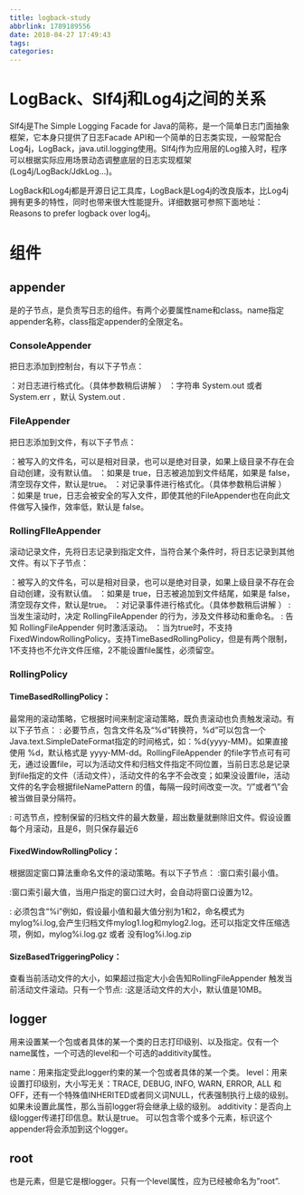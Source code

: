 ```yaml
---
title: logback-study
abbrlink: 1789189556
date: 2018-04-27 17:49:43
tags:
categories:
---
```

# LogBack、Slf4j和Log4j之间的关系
Slf4j是The Simple Logging Facade for Java的简称，是一个简单日志门面抽象框架，它本身只提供了日志Facade API和一个简单的日志类实现，一般常配合Log4j，LogBack，java.util.logging使用。Slf4j作为应用层的Log接入时，程序可以根据实际应用场景动态调整底层的日志实现框架(Log4j/LogBack/JdkLog…)。

LogBack和Log4j都是开源日记工具库，LogBack是Log4j的改良版本，比Log4j拥有更多的特性，同时也带来很大性能提升。详细数据可参照下面地址：Reasons to prefer logback over log4j。

# 组件

## appender

<appender>是<configuration>的子节点，是负责写日志的组件。<appender>有两个必要属性name和class。name指定appender名称，class指定appender的全限定名。

### ConsoleAppender
把日志添加到控制台，有以下子节点：

<encoder>：对日志进行格式化。（具体参数稍后讲解 ）
<target>：字符串 System.out 或者 System.err ，默认 System.out .

### FileAppender
把日志添加到文件，有以下子节点：

<file>：被写入的文件名，可以是相对目录，也可以是绝对目录，如果上级目录不存在会自动创建，没有默认值。
<append>：如果是 true，日志被追加到文件结尾，如果是 false，清空现存文件，默认是true。
<encoder>：对记录事件进行格式化。（具体参数稍后讲解 ）
<prudent>：如果是 true，日志会被安全的写入文件，即使其他的FileAppender也在向此文件做写入操作，效率低，默认是 false。

### RollingFIleAppender
滚动记录文件，先将日志记录到指定文件，当符合某个条件时，将日志记录到其他文件。有以下子节点：

<file>：被写入的文件名，可以是相对目录，也可以是绝对目录，如果上级目录不存在会自动创建，没有默认值。
<append>：如果是 true，日志被追加到文件结尾，如果是 false，清空现存文件，默认是true。
<encoder>：对记录事件进行格式化。（具体参数稍后讲解 ）
<rollingPolicy>:当发生滚动时，决定 RollingFileAppender 的行为，涉及文件移动和重命名。
<triggeringPolicy >: 告知 RollingFileAppender 何时激活滚动。
<prudent>：当为true时，不支持FixedWindowRollingPolicy。支持TimeBasedRollingPolicy，但是有两个限制，1不支持也不允许文件压缩，2不能设置file属性，必须留空。

### RollingPolicy

#### TimeBasedRollingPolicy： 
最常用的滚动策略，它根据时间来制定滚动策略，既负责滚动也负责触发滚动。有以下子节点：
<fileNamePattern>: 必要节点，包含文件名及“%d”转换符，%d”可以包含一个Java.text.SimpleDateFormat指定的时间格式，如：%d{yyyy-MM}。如果直接使用 %d，默认格式是 yyyy-MM-dd。RollingFileAppender 的file字节点可有可无，通过设置file，可以为活动文件和归档文件指定不同位置，当前日志总是记录到file指定的文件（活动文件），活动文件的名字不会改变；如果没设置file，活动文件的名字会根据fileNamePattern 的值，每隔一段时间改变一次。“/”或者“\”会被当做目录分隔符。

<maxHistory>: 可选节点，控制保留的归档文件的最大数量，超出数量就删除旧文件。假设设置每个月滚动，且<maxHistory>是6，则只保存最近6

#### FixedWindowRollingPolicy： 
根据固定窗口算法重命名文件的滚动策略。有以下子节点：
<minIndex>:窗口索引最小值。

<maxIndex>:窗口索引最大值，当用户指定的窗口过大时，会自动将窗口设置为12。

<fileNamePattern >: 必须包含“%i”例如，假设最小值和最大值分别为1和2，命名模式为 mylog%i.log,会产生归档文件mylog1.log和mylog2.log。还可以指定文件压缩选项，例如，mylog%i.log.gz 或者 没有log%i.log.zip


#### SizeBasedTriggeringPolicy： 
查看当前活动文件的大小，如果超过指定大小会告知RollingFileAppender 触发当前活动文件滚动。只有一个节点:
<maxFileSize>:这是活动文件的大小，默认值是10MB。

## logger

<logger>
用来设置某一个包或者具体的某一个类的日志打印级别、以及指定<appender>。<logger>仅有一个name属性，一个可选的level和一个可选的additivity属性。

name：用来指定受此logger约束的某一个包或者具体的某一个类。
level：用来设置打印级别，大小写无关：TRACE, DEBUG, INFO, WARN, ERROR, ALL 和 OFF，还有一个特殊值INHERITED或者同义词NULL，代表强制执行上级的级别。
如果未设置此属性，那么当前logger将会继承上级的级别。
additivity：是否向上级logger传递打印信息。默认是true。
<logger>可以包含零个或多个<appender-ref>元素，标识这个appender将会添加到这个logger。

## root

也是<logger>元素，但是它是根logger。只有一个level属性，应为已经被命名为”root”.